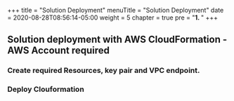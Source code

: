 +++
title = "Solution Deployment"
menuTitle = "Solution Deployment"
date = 2020-08-28T08:56:14-05:00
weight = 5
chapter = true
pre = "<b>1. </b>"
+++

## Solution deployment with AWS CloudFormation - AWS Account required

### Create required Resources, key pair and VPC endpoint.

### Deploy Clouformation
